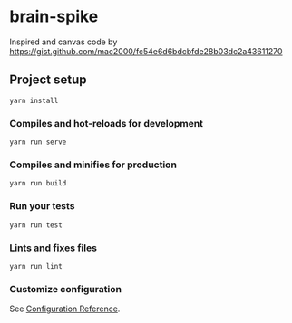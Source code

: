 # brain-spike

Inspired and canvas code by https://gist.github.com/mac2000/fc54e6d6bdcbfde28b03dc2a43611270

## Project setup
```
yarn install
```

### Compiles and hot-reloads for development
```
yarn run serve
```

### Compiles and minifies for production
```
yarn run build
```

### Run your tests
```
yarn run test
```

### Lints and fixes files
```
yarn run lint
```

### Customize configuration
See [Configuration Reference](https://cli.vuejs.org/config/).
